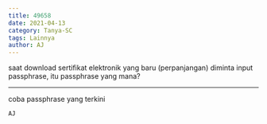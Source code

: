 ```yaml
---
title: 49658
date: 2021-04-13
category: Tanya-SC
tags: Lainnya
author: AJ
---
```


saat download sertifikat elektronik yang baru (perpanjangan) diminta input passphrase, itu passphrase yang mana?

---

coba passphrase yang terkini

`AJ`
